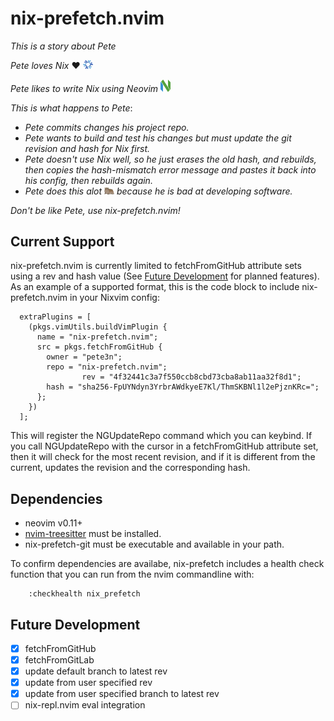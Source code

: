 # nix-prefetch.nvim

_This is a story about Pete_

_Pete loves Nix_ ❤️  <img src="assets/nix.png" alt="Icon" style="width: 16px; height: auto;">

_Pete likes to write Nix using Neovim_  <img src="assets/neovim.png" alt="Icon" style="width: 16px; height: auto;">

_This is what happens to Pete_:
- _Pete commits changes his project repo._
- _Pete wants to build and test his changes but must update the git revision and hash for Nix first._
- _Pete doesn't use Nix well, so he just erases the old hash, and rebuilds, 
then copies the hash-mismatch error message and pastes it back into his config, then rebuilds again._
- _Pete does this alot <img src="assets/alot.png" alt="Icon" style="width: 16px; height: auto;">
because he is bad at developing software._

_Don't be like Pete, use nix-prefetch.nvim!_

## Current Support
nix-prefetch.nvim is currently limited to fetchFromGitHub attribute sets using a rev
and hash value (See [Future Development](#Future-Development) for planned features). As an example of a
supported format, this is the code block to include nix-prefetch.nvim in your Nixvim config:
```
  extraPlugins = [
    (pkgs.vimUtils.buildVimPlugin {
      name = "nix-prefetch.nvim";
      src = pkgs.fetchFromGitHub {
        owner = "pete3n";
        repo = "nix-prefetch.nvim";
				rev = "4f32441c3a7f550ccb8cbd73cba8ab11aa32f8d1";
        hash = "sha256-FpUYNdyn3YrbrAWdkyeE7Kl/ThmSKBNl1l2ePjznKRc=";
      };
    })
  ];
```
This will register the NGUpdateRepo command which you can keybind.
If you call NGUpdateRepo with the cursor in a fetchFromGitHub attribute set, 
then it will check for the most recent revision, and if it is different from the
current, updates the revision and the corresponding hash.

## Dependencies
- neovim v0.11+ 
- [nvim-treesitter](https://github.com/nvim-treesitter/nvim-treesitter) must be installed.
- nix-prefetch-git must be executable and available in your path. 

To confirm dependencies are availabe, nix-prefetch includes a health check function 
that you can run from the nvim commandline with:
```
    :checkhealth nix_prefetch
```

## Future Development
- [x] fetchFromGitHub
- [x] fetchFromGitLab
- [x] update default branch to latest rev 
- [x] update from user specified rev
- [x] update from user specified branch to latest rev
- [ ] nix-repl.nvim eval integration

